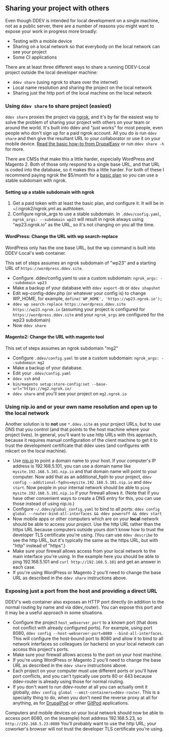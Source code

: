 ## Sharing your project with others

Even though DDEV is intended for local development on a single machine, not as a public server, there are a number of reasons you might want to expose your work in progress more broadly:

* Testing with a mobile device
* Sharing on a local network so that everybody on the local network can see your project
* Some CI applications

There are at least three different ways to share a running DDEV-Local project outside the local developer machine:

* `ddev share` (using ngrok to share over the internet)
* Local name resolution and sharing the project on the local network
* Sharing just the http port of the local machine on the local network

### Using `ddev share` to share project (easiest)

`ddev share` proxies the project via [ngrok](https://ngrok.com), and it's by far the easiest way to solve the problem of sharing your project with others on your team or around the world. It's built into ddev and "just works" for most people, even people who don't sign up for a paid ngrok account. All you do is run `ddev share` and then give the resultant URL to your collaborator or use it on your mobile device. [Read the basic how-to from DrupalEasy](https://www.drupaleasy.com/blogs/ultimike/2019/06/sharing-your-ddev-local-site-public-url-using-ddev-share-and-ngrok) or run `ddev share -h` for more.

There are CMSs that make this a little harder, especially WordPress and Magento 2. Both of those only respond to a single base URL, and that URL is coded into the database, so it makes this a little harder. For both of these I recommend paying ngrok the $5/month for  a [basic plan](https://ngrok.com/pricing) so you can use a stable subdomain with ngrok.</p>

#### Setting up a stable subdomain with ngrok

1. Get a paid token with at least the basic plan, and configure it. It will be in ~/.ngrok2/ngrok.yml as authtoken.
2. Configure ngrok_args to use a stable subdomain. In `.ddev/config.yaml`, `ngrok_args: --subdomain wp23` will result in ngrok always using "wp23.ngrok.io" as the URL, so it's not changing on you all the time.

#### WordPress: Change the URL with wp search-replace

WordPress only has the one base URL, but the wp command is built into DDEV-Local's web container.

This set of steps assumes an ngrok subdomain of "wp23" and a starting URL of `https://wordpress.ddev.site`.

* Configure .ddev/config.yaml to use a custom subdomain: `ngrok_args: --subdomain wp23`
* Make a backup of your database with `ddev export-db` or `ddev shapshot`
* Edit wp-config-ddev.php (or whatever your config is) to change WP_HOME, for example, `define('WP_HOME', 'https://wp23.ngrok.io');`
* `ddev wp search-replace https://wordpress.ddev.site https://wp23.ngrok.io` (assuming your project is configured for `https://wordpress.ddev.site` and your `ngrok_args` are configured for the wp23 subdomain)
* Now `ddev share`

#### Magento2: Change the URL with magento tool

This set of steps assumes an ngrok subdomain "mg2"

* Configure `.ddev/config.yaml` to use a custom subdomain: `ngrok_args: --subdomain mg2`
* Make a backup of your database.
* Edit your `.ddev/config.yaml`
* `ddev ssh` and
* `bin/magento setup:store-config:set --base-url="https://mg2.ngrok.io/`
* `ddev share` and you'll see your project on `mg2.ngrok.io`

### Using nip.io and or your own name resolution and open up to the local network

Another solution is to **not** use `*.ddev.site` as your project URLs, but to use DNS that you control (and that points to the host machine where your project lives). In general, you'll want to use http URLs with this approach, because it requires manual configuration of the client machine to get it to trust the development certificate that ddev uses (and configures with mkcert on the local machine).

* Use [nip.io](http://nip.io/) to point a domain name to your host.  If your computer's IP address is 192.168.5.101, you can use a domain name like `mysite.192.168.5.101.nip.io` and that domain name will point to your computer. Now add that as an additional_fqdn to your project, `ddev config --additional-fqdns=mysite.192.168.5.101.nip.io` and `ddev start`. Now people in your internal network should be able to `ping mysite.192.168.5.101.nip.io` if your firewall allows it. (Note that if you have other convenient ways to create a DNS entry for this, you can use those instead of using nip.io.)
* Configure `~/.ddev/global_config.yaml` to bind to all ports: `ddev config global --router-bind-all-interfaces && ddev poweroff && ddev start`
* Now mobile apps or other computers which are on your **local** network should be able to access your project. Use the http URL rather than the https URL because computers outside yours don't know how to trust the developer TLS certificate you're using. (You can use `ddev describe` to see the http URL, but it's typically the same as the https URL, but with "http" instead of "https".)
* Make sure your firewall allows access from your local network to the main interface you're using. In the example here you should be able to ping 192.168.5.101 and `curl http://192.168.5.101` and get an answer in each case.
* If you're using WordPress or Magento 2 you'll need to change the base URL as described in the `ddev share` instructions above.

### Exposing just a port from the host and providing a direct URL

DDEV's web container also exposes an HTTP port directly (in addition to the normal routing by name and via ddev_router). You can expose this port and it may be a useful approach in some situations.

* Configure the project `host_webserver_port` to a known port (that does not conflict with already configured ports). For example, using port 8080, `ddev config --host-webserver-port=8080 --bind-all-interfaces`. This will configure the host-bound port to 8080 and allow it to bind to all network interfaces so colleagues (or hackers) on your local network can access this project's ports.
* Make sure your firewall allows access to the port on your host machine.
* If you're using WordPress or Magento 2 you'll need to change the base URL as described in the `ddev share` instructions above.
* Each project on your computer must use different ports or you'll have port conflicts, and you can't typically use ports 80 or 443 because ddev-router is already using those for normal routing.
* If you don't want to run ddev-router at all you can actually omit it globally, `ddev config global --omit-containers=ddev-router`. This is a specialty thing to do, when you don't need the reverse proxy at all for anything, as for [DrupalPod](https://github.com/shaal/DrupalPod) or other [GitPod](https://www.gitpod.io/) applications.

Computers and mobile devices on your local network should now be able to access port 8080, on the (example) host address 192.168.5.23, so `http://192.168.5.23:8080` You'll probably want to use the http URL; your coworker's browser will not trust the developer TLS certificate you're using.
